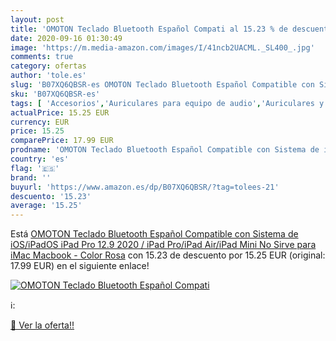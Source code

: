 ```yaml
---
layout: post
title: 'OMOTON Teclado Bluetooth Español Compati al 15.23 % de descuento'
date: 2020-09-16 01:30:49
image: 'https://m.media-amazon.com/images/I/41ncb2UACML._SL400_.jpg'
comments: true
category: ofertas
author: 'tole.es'
slug: 'B07XQ6QBSR-es OMOTON Teclado Bluetooth Español Compatible con Sistema de...'
sku: 'B07XQ6QBSR-es'
tags: [ 'Accesorios','Auriculares para equipo de audio','Auriculares y accesorios','Cables USB','Cables y accesorios','Cables y conectores','Electrónica','Informática','ipad', ]
actualPrice: 15.25 EUR
currency: EUR
price: 15.25
comparePrice: 17.99 EUR
prodname: 'OMOTON Teclado Bluetooth Español Compatible con Sistema de iOS/iPadOS  iPad Pro 12.9 2020 / iPad Pro/iPad Air/iPad Mini  No Sirve para iMac  Macbook - Color Rosa'
country: 'es'
flag: '🇪🇸'
brand: ''
buyurl: 'https://www.amazon.es/dp/B07XQ6QBSR/?tag=tolees-21'
descuento: '15.23'
average: '15.25'
---
```


Está [OMOTON Teclado Bluetooth Español Compatible con Sistema de iOS/iPadOS  iPad Pro 12.9 2020 / iPad Pro/iPad Air/iPad Mini  No Sirve para iMac  Macbook - Color Rosa](https://www.amazon.es/dp/B07XQ6QBSR/?tag=tolees-21) con 15.23 de descuento por 15.25 EUR (original: 17.99 EUR) en el siguiente enlace!

[![OMOTON Teclado Bluetooth Español Compati](https://m.media-amazon.com/images/I/41ncb2UACML._SL400_.jpg)](https://www.amazon.es/dp/B07XQ6QBSR/?tag=tolees-21)

ℹ️:


[🛒 Ver la oferta!!](https://www.amazon.es/dp/B07XQ6QBSR/?tag=tolees-21)
